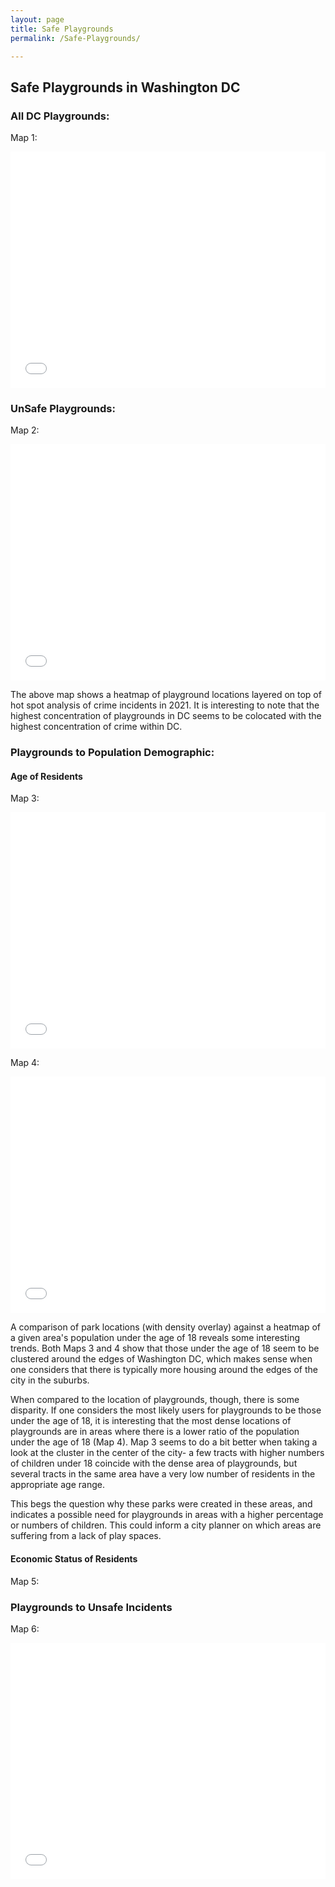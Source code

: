 ```yaml
---
layout: page
title: Safe Playgrounds
permalink: /Safe-Playgrounds/

---
```


## Safe Playgrounds in Washington DC

### All DC Playgrounds:

Map 1:
<style>.embed-container {position: relative; padding-bottom: 75%; height: 0; max-width: 100%;} .embed-container iframe, .embed-container object, .embed-container iframe{position: absolute; top: 0; left: 0; width: 100%; height: 100%;} small{position: absolute; z-index: 40; bottom: 0; margin-bottom: -15px;}</style><div class="embed-container"><iframe width="400" height="300" frameborder="0" scrolling="no" marginheight="0" marginwidth="0" title="Final_Project_Working" src="//mygmu.maps.arcgis.com/apps/Embed/index.html?webmap=11dd3b83dab34be788ec12bde4418117&extent=-77.2212,38.8205,-76.802,39.0083&zoom=true&previewImage=false&scale=true&search=true&searchextent=true&disable_scroll=true&theme=light"></iframe></div>



### UnSafe Playgrounds:

Map 2:
<style>.embed-container {position: relative; padding-bottom: 75%; height: 0; max-width: 100%;} .embed-container iframe, .embed-container object, .embed-container iframe{position: absolute; top: 0; left: 0; width: 100%; height: 100%;} small{position: absolute; z-index: 40; bottom: 0; margin-bottom: -15px;}</style><div class="embed-container"><iframe width="400" height="300" frameborder="0" scrolling="no" marginheight="0" marginwidth="0" title="Playground vs Crime Density" src="//mygmu.maps.arcgis.com/apps/Embed/index.html?webmap=733b55174bdd4955a4c73ce06c4bdffa&extent=-77.1362,38.876,-76.9266,38.9699&zoom=true&previewImage=false&scale=true&legendlayers=true&disable_scroll=true&theme=light"></iframe></div>

The above map shows a heatmap of playground locations layered on top of hot spot analysis of crime incidents in 2021. It is interesting to note that the highest concentration of playgrounds in DC seems to be colocated with the highest concentration of crime within DC. 




### Playgrounds to Population Demographic:

#### Age of Residents

Map 3:
<style>.embed-container {position: relative; padding-bottom: 75%; height: 0; max-width: 100%;} .embed-container iframe, .embed-container object, .embed-container iframe{position: absolute; top: 0; left: 0; width: 100%; height: 100%;} small{position: absolute; z-index: 40; bottom: 0; margin-bottom: -15px;}</style><div class="embed-container"><iframe width="400" height="300" frameborder="0" scrolling="no" marginheight="0" marginwidth="0" title="Pop under 18 vs Playground Location" src="//mygmu.maps.arcgis.com/apps/Embed/index.html?webmap=42321458082242efa2c7643f75c326eb&extent=-77.236,38.81,-76.8168,38.9978&zoom=true&previewImage=false&scale=true&legend=true&disable_scroll=true&theme=light"></iframe></div>

Map 4:
<style>.embed-container {position: relative; padding-bottom: 75%; height: 0; max-width: 100%;} .embed-container iframe, .embed-container object, .embed-container iframe{position: absolute; top: 0; left: 0; width: 100%; height: 100%;} small{position: absolute; z-index: 40; bottom: 0; margin-bottom: -15px;}</style><div class="embed-container"><iframe width="400" height="300" frameborder="0" scrolling="no" marginheight="0" marginwidth="0" title="Percent Pop under 18 vs Playground Location" src="//mygmu.maps.arcgis.com/apps/Embed/index.html?webmap=e7ae0cb6fb3a478f9e7ab4a65c41e825&extent=-77.236,38.81,-76.8168,38.9978&zoom=true&previewImage=false&scale=true&legend=true&disable_scroll=true&theme=light"></iframe></div>

A comparison of park locations (with density overlay) against a heatmap of a given area's population under the age of 18 reveals some interesting trends. 
Both Maps 3 and 4 show that those under the age of 18 seem to be clustered around the edges of Washington DC, which makes sense when one considers that there is typically more housing around the edges of the city in the suburbs. 

When compared to the location of playgrounds, though, there is some disparity. If one considers the most likely users for playgrounds to be those under the age of 18, it is interesting that the most dense locations of playgrounds are in areas where there is a lower ratio of the population under the age of 18 (Map 4). Map 3 seems to do a bit better when taking a look at the cluster in the center of the city- a few tracts with higher numbers of children under 18 coincide with the dense area of playgrounds, but several tracts in the same area have a very low number of residents in the appropriate age range.

This begs the question why these parks were created in these areas, and indicates a possible need for playgrounds in areas with a higher percentage or numbers of children. This could inform a city planner on which areas are suffering from a lack of play spaces. 

#### Economic Status of Residents

Map 5:


### Playgrounds to Unsafe Incidents

Map 6:
<style>.embed-container {position: relative; padding-bottom: 75%; height: 0; max-width: 100%;} .embed-container iframe, .embed-container object, .embed-container iframe{position: absolute; top: 0; left: 0; width: 100%; height: 100%;} small{position: absolute; z-index: 40; bottom: 0; margin-bottom: -15px;}</style><div class="embed-container"><iframe width="400" height="300" frameborder="0" scrolling="no" marginheight="0" marginwidth="0" title="Playground Summarize Within Buffer_Crime" src="//mygmu.maps.arcgis.com/apps/Embed/index.html?webmap=fdb8d6acb0d34b4d9c4b5efa037667d8&extent=-77.2347,38.8118,-76.8155,38.9996&zoom=true&previewImage=false&scale=true&details=true&legendlayers=true&active_panel=details&disable_scroll=true&theme=light"></iframe></div>
